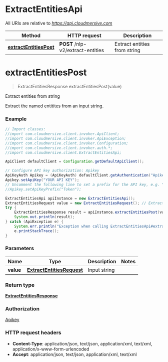 # ExtractEntitiesApi

All URIs are relative to *https://api.cloudmersive.com*

Method | HTTP request | Description
------------- | ------------- | -------------
[**extractEntitiesPost**](ExtractEntitiesApi.md#extractEntitiesPost) | **POST** /nlp-v2/extract-entities | Extract entities from string


<a name="extractEntitiesPost"></a>
# **extractEntitiesPost**
> ExtractEntitiesResponse extractEntitiesPost(value)

Extract entities from string

Extract the named entitites from an input string.

### Example
```java
// Import classes:
//import com.cloudmersive.client.invoker.ApiClient;
//import com.cloudmersive.client.invoker.ApiException;
//import com.cloudmersive.client.invoker.Configuration;
//import com.cloudmersive.client.invoker.auth.*;
//import com.cloudmersive.client.ExtractEntitiesApi;

ApiClient defaultClient = Configuration.getDefaultApiClient();

// Configure API key authorization: Apikey
ApiKeyAuth Apikey = (ApiKeyAuth) defaultClient.getAuthentication("Apikey");
Apikey.setApiKey("YOUR API KEY");
// Uncomment the following line to set a prefix for the API key, e.g. "Token" (defaults to null)
//Apikey.setApiKeyPrefix("Token");

ExtractEntitiesApi apiInstance = new ExtractEntitiesApi();
ExtractEntitiesRequest value = new ExtractEntitiesRequest(); // ExtractEntitiesRequest | Input string
try {
    ExtractEntitiesResponse result = apiInstance.extractEntitiesPost(value);
    System.out.println(result);
} catch (ApiException e) {
    System.err.println("Exception when calling ExtractEntitiesApi#extractEntitiesPost");
    e.printStackTrace();
}
```

### Parameters

Name | Type | Description  | Notes
------------- | ------------- | ------------- | -------------
 **value** | [**ExtractEntitiesRequest**](ExtractEntitiesRequest.md)| Input string |

### Return type

[**ExtractEntitiesResponse**](ExtractEntitiesResponse.md)

### Authorization

[Apikey](../README.md#Apikey)

### HTTP request headers

 - **Content-Type**: application/json, text/json, application/xml, text/xml, application/x-www-form-urlencoded
 - **Accept**: application/json, text/json, application/xml, text/xml

